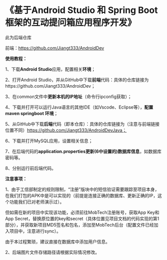 # 《基于Android Studio 和 Spring Boot 框架的互动提问箱应用程序开发》

此为后端仓库

前端：https://github.com/Jiangt333/AndroidDev



**使用教程：**

1、下载**Android Studio**应用，配置相关**环境**；

2、打开Android Studio，并从GitHub中下载**前端**代码：具体的仓库链接为https://github.com/Jiangt333/AndroidDev；

3、在common文件中**更新本机的IP地址**（命令行ipconfig获取）；

4、下载并打开可以运行Java语言的其他IDE（如Vscode、Eclipse等），**配置maven springboot 环境**；

5、从GitHub中下载**后端**代码（即本仓库）：具体的仓库链接为（注意与前端链接位置不同）https://github.com/Jiangt333/AndroidDevJava；

6、下载并打开MySQL应用，设置相关信息；

7、在后端代码的**application.properties更新(6中设置的)数据库信息**，如数据库密码等。

8、分别运行前后端代码。




**注意事项：**

1、由于工信部制定的规则限制，“注册”版块中的短信验证需要跟踪至项目本身，在我们打包的APK中是可以实现的（前提是连接正确的数据库、更新正确的IP，这个功能我们已对老师演示过）。

但如需在新的项目中实现该功能，必须前往MobTech注册账号，获取App Key和App Secret，替换原位置的key和secret（具体位置见项目文档的代码实现的第1部分），并获取新项目MD5签名和包名，添加至MobTech后台（配置文件已经加入项目中，注意进行sync）。

由于本过程繁琐，建议直接在数据库中添加用户信息。

2、后端图片文件存储路径请根据实际情况修改。
